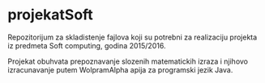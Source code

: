 # projekatSoft
Repozitorijum za skladistenje fajlova koji su potrebni za realizaciju projekta iz predmeta Soft computing, godina 2015/2016.

Projekat obuhvata prepoznavanje slozenih matematickih izraza i njihovo izracunavanje putem WolpramAlpha apija za programski jezik Java.
